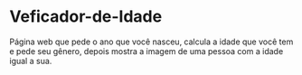 # Veficador-de-Idade
Página web que pede o ano que você nasceu, calcula a idade que você tem e pede seu gênero, depois mostra a imagem de uma pessoa com a idade igual a sua.
